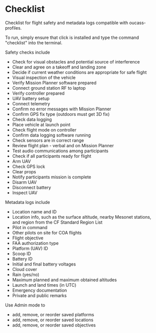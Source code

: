 # Checklist
Checklist for flight safety and metadata logs compatible with oucass-profiles.

To run, simply ensure that click is installed and type the command "checklist"
into the terminal.

Safety checks include
* Check for visual obstacles and potential source of interference
* Clear and agree on a takeoff and landing zone
* Decide if current weather conditions are appropriate for safe flight
* Visual inspection of the vehicle
* Verify Mission Planner software prepared
* Connect ground station RF to laptop
* Verify controller prepared
* UAV battery setup
* Connect telemetry 
* Confirm no error messages with Mission Planner
* Confirm GPS fix type (outdoors must get 3D fix)
* Check data logging
* Place vehicle at launch point
* Check flight mode on controller
* Confirm data logging software running
* Check sensors are in correct range
* Review flight plan - verbal and on Mission Planner
* Test audio communications among participants
* Check if all participants ready for flight
* Arm UAV
* Check GPS lock
* Clear props
* Notify participants mission is complete
* Disarm UAV
* Disconnect battery
* Inspect UAV

Metadata logs include
* Location name and ID
* Location info, such as the surface altitude, nearby Mesonet stations, and region from the CF Standard Region List	
* Pilot in command
* Other pilots on site for COA flights	
* Flight objective
* FAA authorization type	
* Platform (UAV) ID	
* Scoop ID
* Battery ID
* Initial and final battery voltages
* Cloud cover
* Rain (yes/no)
* Maximum planned and maximum obtained altitudes	
* Launch and land times (in UTC)
* Emergency documentation
* Private and public remarks

Use Admin mode to
* add, remove, or reorder saved platforms
* add, remove, or reorder saved locations
* add, remove, or reorder saved objectives

